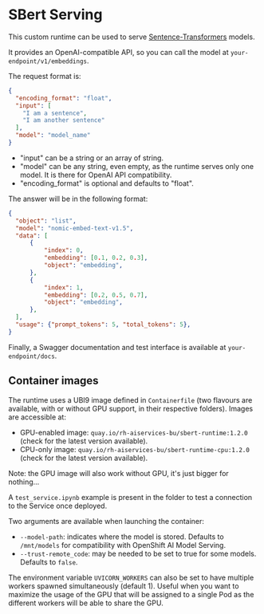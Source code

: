 # SBert Serving

This custom runtime can be used to serve [Sentence-Transformers](https://huggingface.co/sentence-transformers) models.

It provides an OpenAI-compatible API, so you can call the model at `your-endpoint/v1/embeddings`.

The request format is:

```json
{
  "encoding_format": "float",
  "input": [
    "I am a sentence",
    "I am another sentence"
  ],
  "model": "model_name"
}
```

- "input" can be a string or an array of string.
- "model" can be any string, even empty, as the runtime serves only one model. It is there for OpenAI API compatibility.
- "encoding_format" is optional and defaults to "float".

The answer will be in the following format:

```json
{
  "object": "list",
  "model": "nomic-embed-text-v1.5",
  "data": [
      {
          "index": 0,
          "embedding": [0.1, 0.2, 0.3],
          "object": "embedding",
      },
      {
          "index": 1,
          "embedding": [0.2, 0.5, 0.7],
          "object": "embedding",
      },
  ],
  "usage": {"prompt_tokens": 5, "total_tokens": 5},
}
```

Finally, a Swagger documentation and test interface is available at `your-endpoint/docs`.

## Container images

The runtime uses a UBI9 image defined in `Containerfile` (two flavours are available, with or without GPU support, in their respective folders). Images are accessible at:

- GPU-enabled image: `quay.io/rh-aiservices-bu/sbert-runtime:1.2.0` (check for the latest version available).
- CPU-only image: `quay.io/rh-aiservices-bu/sbert-runtime-cpu:1.2.0` (check for the latest version available).

Note: the GPU image will also work without GPU, it's just bigger for nothing...

A `test_service.ipynb` example is present in the folder to test a connection to the Service once deployed.

Two arguments are available when launching the container:

- `--model-path`: indicates where the model is stored. Defaults to `/mnt/models` for compatibility with OpenShift AI Model Serving.
- `--trust-remote_code`: may be needed to be set to true for some models. Defaults to `false`.

The environment variable `UVICORN_WORKERS` can also be set to have multiple workers spawned simultaneously (default 1). Useful when you want to maximize the usage of the GPU that will be assigned to a single Pod as the different workers will be able to share the GPU.
